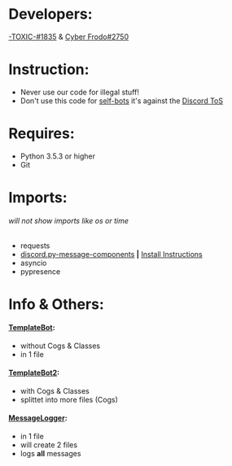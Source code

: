 # Developers:
[-TOXIC-#1835](https://discord.com/users/856594604812009502) & [Cyber Frodo#2750](https://discord.com/users/370986466555199490)
# Instruction:
* Never use our code for illegal stuff!
* Don't use this code for [self-bots](https://support.discord.com/hc/en-us/articles/115002192352-Automated-user-accounts-self-bots-) it's against the [Discord ToS](https://discord.com/terms)
# Requires:
* Python 3.5.3 or higher
* Git
# Imports:
###### *will not show imports like os or time*
* requests
* [discord.py-message-components](https://github.com/mccoderpy/discord.py-message-components/tree/developer) **|** [Install Instructions](https://github.com/TxcToxic/Discord/blob/main/TemplateBot/readme.md#installing)
* asyncio
* pypresence
# Info & Others:
#### [TemplateBot](https://github.com/TxcToxic/Discord/tree/main/TemplateBot):
* without Cogs & Classes
* in 1 file
#### [TemplateBot2](https://github.com/TxcToxic/Discord/tree/main/TemplateBot2):
* with Cogs & Classes
* splittet into more files (Cogs)
#### [MessageLogger](https://github.com/TxcToxic/Discord/tree/main/MessageLogger):
* in 1 file
* will create 2 files
* logs **all** messages
